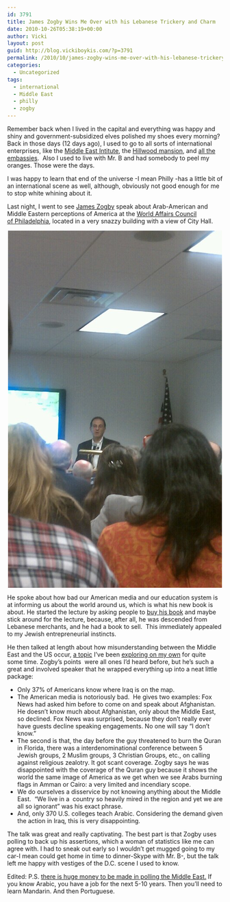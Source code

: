 ```yaml
---
id: 3791
title: James Zogby Wins Me Over with his Lebanese Trickery and Charm
date: 2010-10-26T05:38:19+00:00
author: Vicki
layout: post
guid: http://blog.vickiboykis.com/?p=3791
permalink: /2010/10/james-zogby-wins-me-over-with-his-lebanese-trickery-and-charm/
categories:
  - Uncategorized
tags:
  - international
  - Middle East
  - philly
  - zogby
---
```

Remember back when I lived in the capital and everything was happy and shiny and government-subsidized elves polished my shoes every morning? Back in those days (12 days ago), I used to go to all sorts of international enterprises, like the [Middle East Intitute](http://blog.vickiboykis.com/2009/10/28/asher-kaufman-on-the-village-of-ghajr-at-the-middle-east-institute/), the [Hillwood mansion](http://blog.vickiboykis.com/2010/01/19/mrs-bej-and-bellydancing-after-the-saudi-arabian-embassy/), and [all the embassies](http://blog.vickiboykis.com/2010/05/03/around-the-world-on-a-shoestring-budget/).  Also I used to live with Mr. B and had somebody to peel my oranges. Those were the days.

I was happy to learn that end of the universe -I mean Philly -has a little bit of an international scene as well, although, obviously not good enough for me to stop white whining about it.

Last night, I went to see [James Zogby](http://en.wikipedia.org/wiki/James_Zogby) speak about Arab-American and Middle Eastern perceptions of America at the [World Affairs Council of Philadelphia](http://www.wacphila.org/), located in a very snazzy building with a view of City Hall.

<img style="display: block; margin-right: auto; margin-left: auto;" src="https://raw.githubusercontent.com/veekaybee/wlb/gh-pages/assets/images/2010/10/wpid-IMAG0452.jpg" alt="image" />

He spoke about how bad our American media and our education system is at informing us about the world around us, which is what his new book is about. He started the lecture by asking people to [buy his book](http://www.aaiusa.org/pages/arab-voices) and maybe stick around for the lecture, because, after all, he was descended from Lebanese merchants, and he had a book to sell.  This immediately appealed to my Jewish entrepreneurial instincts.

He then talked at length about how misunderstanding between the Middle East and the US occur, [a topic](http://blog.vickiboykis.com/2010/03/25/heavy-metal-in-baghdad/) I&#8217;ve been [exploring on my own](http://blog.vickiboykis.com/2010/08/03/a-book-about-why-the-middle-east-is-crazy/) for quite some time. Zogby&#8217;s points  were all ones I&#8217;d heard before, but he&#8217;s such a great and involved speaker that he wrapped everything up into a neat little package:

  * Only 37% of Americans know where Iraq is on the map.
  * The American media is notoriously bad.  He gives two examples: Fox News had asked him before to come on and speak about Afghanistan. He doesn&#8217;t know much about Afghanistan, only about the Middle East, so declined. Fox News was surprised, because they don&#8217;t really ever have guests decline speaking engagements. No one will say &#8220;I don&#8217;t know.&#8221;
  * The second is that, the day before the guy threatened to burn the Quran in Florida, there was a interdenominational conference between 5 Jewish groups, 2 Muslim groups, 3 Christian Groups, etc., on calling against religious zealotry. It got scant coverage. Zogby says he was disappointed with the coverage of the Quran guy because it shows the world the same image of America as we get when we see Arabs burning flags in Amman or Cairo: a very limited and incendiary scope.
  * We do ourselves a disservice by not knowing anything about the Middle East.  &#8220;We live in a  country so heavily mired in the region and yet we are all so ignorant&#8221; was his exact phrase.
  * And, only 370 U.S. colleges teach Arabic. Considering the demand given the action in Iraq, this is very disappointing.

The talk was great and really captivating. The best part is that Zogby uses polling to back up his assertions, which a woman of statistics like me can agree with. I had to sneak out early so I wouldn&#8217;t get mugged going to my car-I mean could get home in time to dinner-Skype with Mr. B-, but the talk left me happy with vestiges of the D.C. scene I used to know.

Edited: P.S. [there is huge money to be made in polling the Middle East.](http://www.fastcompany.com/1697972/gallup-opens-abu-dhabi-center?partner=rss&utm_source=feedburner&utm_medium=feed&utm_campaign=Feed:+fastcompany/headlines+(Fast+Company+Headlines)) If you know Arabic, you have a job for the next 5-10 years. Then you&#8217;ll need to learn Mandarin. And then Portuguese.